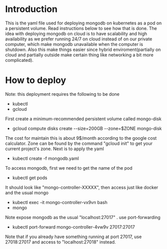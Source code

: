 # Introduction
This is the yaml file used for deploying mongodb on kubernetes as a pod on a persistent volume. Read instructions below to see how that is done. The idea with deploying mongodb on cloud is to have scalability and high availability as we prefer running 24/7 on cloud instead of on our private computer, which make mongodb unavailable when the computer is shutdown. Also this make things easier  since hybrid enviroment(partially on cloud and partially outside make certain thing like networking a bit more complicated). 

# How to deploy
Note: this deployment requires the following to be done
* kubectl 
* gcloud

First create a minimum-recommended persistent volume called mongo-disk 
* gcloud compute disks create --size=200GB --zone=$ZONE mongo-disk

The cost for maintain this is about 9$/month according to the google cost calculator. Zone can be found by the command "gcloud init" to get your current project's zone. Next is to apply the yaml 

* kubectl create -f mongodb.yaml

To access mongodb, first we need to get the name of the pod

* kubectl get pods 

It should look like "mongo-controller-XXXXX", then access just like docker and the usual mongo

* kubectl exec -it mongo-controller-vx9vn bash 
* mongo 

Note expose mongodb as the usual "localhost:27017" . use port-forwarding 
* kubectl port-forward mongo-controller-4vw9v 27017:27017

Note that if you already have something running at port 27017, use 27018:27017 and access to "localhost:27018" instead.


